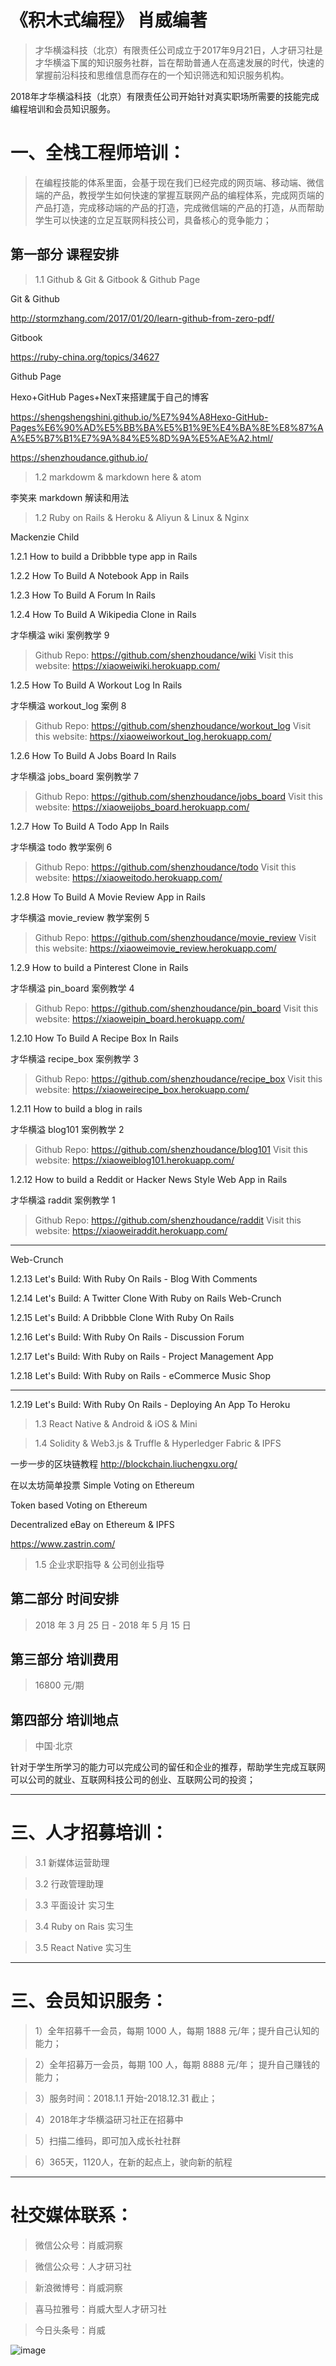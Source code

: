 # 《积木式编程》 肖威编著


>才华横溢科技（北京）有限责任公司成立于2017年9月21日，人才研习社是才华横溢下属的知识服务社群，旨在帮助普通人在高速发展的时代，快速的掌握前沿科技和思维信息而存在的一个知识筛选和知识服务机构。

2018年才华横溢科技（北京）有限责任公司开始针对真实职场所需要的技能完成编程培训和会员知识服务。

# 一、全栈工程师培训：

>在编程技能的体系里面，会基于现在我们已经完成的网页端、移动端、微信端的产品，教授学生如何快速的掌握互联网产品的编程体系，完成网页端的产品打造，完成移动端的产品的打造，完成微信端的产品的打造，从而帮助学生可以快速的立足互联网科技公司，具备核心的竞争能力；

## 第一部分 课程安排

>1.1 Github & Git & Gitbook & Github Page

Git & Github

http://stormzhang.com/2017/01/20/learn-github-from-zero-pdf/

Gitbook

https://ruby-china.org/topics/34627

Github Page

Hexo+GitHub Pages+NexT来搭建属于自己的博客

https://shengshengshini.github.io/%E7%94%A8Hexo-GitHub-Pages%E6%90%AD%E5%BB%BA%E5%B1%9E%E4%BA%8E%E8%87%AA%E5%B7%B1%E7%9A%84%E5%8D%9A%E5%AE%A2.html/

https://shenzhoudance.github.io/

>1.2 markdowm & markdown here & atom

李笑来 markdown 解读和用法


>1.2 Ruby on Rails & Heroku & Aliyun & Linux & Nginx

Mackenzie Child

1.2.1 How to build a Dribbble type app in Rails

1.2.2 How To Build A Notebook App in Rails

1.2.3 How To Build A Forum In Rails

1.2.4 How To Build A Wikipedia Clone in Rails

才华横溢 wiki 案例教学 9

>Github Repo:
https://github.com/shenzhoudance/wiki
Visit this website:
https://xiaoweiwiki.herokuapp.com/

1.2.5 How To Build A Workout Log In Rails

才华横溢 workout_log 案例 8

>Github Repo:
https://github.com/shenzhoudance/workout_log
Visit this website:
https://xiaoweiworkout_log.herokuapp.com/

1.2.6 How To Build A Jobs Board In Rails

才华横溢 jobs_board 案例教学 7

>Github Repo:
https://github.com/shenzhoudance/jobs_board
Visit this website:
https://xiaoweijobs_board.herokuapp.com/

1.2.7 How To Build A Todo App In Rails

才华横溢 todo 教学案例 6

>Github Repo:
https://github.com/shenzhoudance/todo
Visit this website:
https://xiaoweitodo.herokuapp.com/

1.2.8 How To Build A Movie Review App in Rails

才华横溢 movie_review 教学案例 5

>Github Repo:
https://github.com/shenzhoudance/movie_review
Visit this website:
https://xiaoweimovie_review.herokuapp.com/

1.2.9 How to build a Pinterest Clone in Rails

才华横溢 pin_board 案例教学 4

>Github Repo:
https://github.com/shenzhoudance/pin_board
Visit this website:
https://xiaoweipin_board.herokuapp.com/

1.2.10 How To Build A Recipe Box In Rails

才华横溢 recipe_box 案例教学 3

>Github Repo:
https://github.com/shenzhoudance/recipe_box
Visit this website:
https://xiaoweirecipe_box.herokuapp.com/

1.2.11 How to build a blog in rails

才华横溢 blog101 案例教学 2

>Github Repo:
https://github.com/shenzhoudance/blog101
Visit this website:
https://xiaoweiblog101.herokuapp.com/

1.2.12 How to build a Reddit or Hacker News Style Web App in Rails

才华横溢 raddit 案例教学 1

>Github Repo:
https://github.com/shenzhoudance/raddit
Visit this website:
https://xiaoweiraddit.herokuapp.com/

---

Web-Crunch

1.2.13 Let's Build: With Ruby On Rails - Blog With Comments


1.2.14 Let's Build: A Twitter Clone With Ruby on Rails
Web-Crunch


1.2.15 Let's Build: A Dribbble Clone With Ruby On Rails

1.2.16 Let's Build: With Ruby On Rails - Discussion Forum

1.2.17 Let's Build: With Ruby on Rails - Project Management App


1.2.18 Let's Build: With Ruby on Rails - eCommerce Music Shop


---

1.2.19 Let's Build: With Ruby On Rails - Deploying An App To Heroku




>1.3 React Native & Android & iOS & Mini

>1.4 Solidity & Web3.js & Truffle & Hyperledger Fabric & IPFS

一步一步的区块链教程
http://blockchain.liuchengxu.org/

在以太坊简单投票
Simple Voting on Ethereum

Token based Voting on Ethereum

Decentralized eBay on Ethereum & IPFS

https://www.zastrin.com/

>1.5 企业求职指导 & 公司创业指导


## 第二部分 时间安排


>2018 年 3 月 25 日 - 2018 年 5 月 15 日


## 第三部分 培训费用

>16800 元/期


## 第四部分 培训地点

>中国·北京


针对于学生所学习的能力可以完成公司的留任和企业的推荐，帮助学生完成互联网可以公司的就业、互联网科技公司的创业、互联网公司的投资；

---

# 三、人才招募培训：

>3.1 新媒体运营助理

>3.2 行政管理助理

>3.3 平面设计 实习生

>3.4 Ruby on Rais 实习生

>3.5 React Native 实习生


---

# 三、会员知识服务：

>1）全年招募千一会员，每期 1000 人，每期 1888 元/年；提升自己认知的能力；

>2）全年招募万一会员，每期 100 人，每期 8888 元/年； 提升自己赚钱的能力；

>3）服务时间：2018.1.1 开始-2018.12.31 截止；

>4）2018年才华横溢研习社正在招募中

>5）扫描二维码，即可加入成长社社群

>6）365天，1120人，在新的起点上，驶向新的航程

---

# 社交媒体联系：

>微信公众号：肖威洞察

>微信公众号：人才研习社

>新浪微博号：肖威洞察

>喜马拉雅号：肖威大型人才研习社

>今日头条号：肖威




![image](https://ws2.sinaimg.cn/large/006tNc79ly1fpjf2ree8hj30js0kgte2.jpg)

